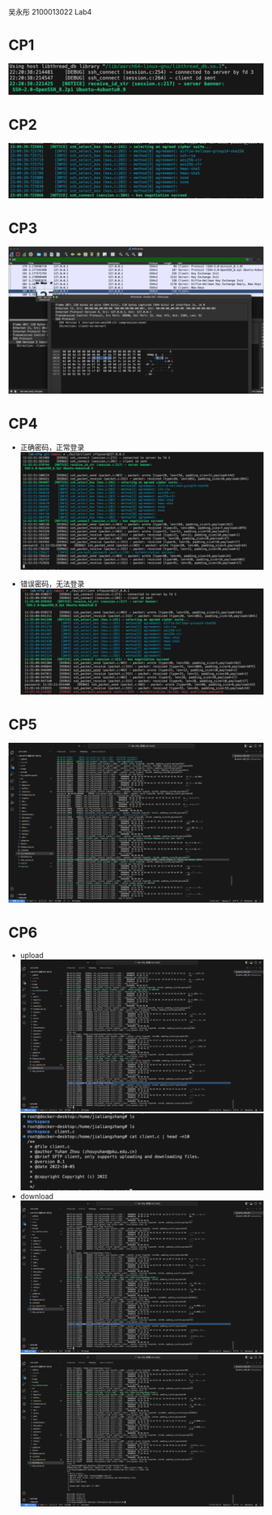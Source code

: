 吴永彤 2100013022 Lab4

# CP1

![image-20231024222055275](my_readme.assets/image-20231024222055275.png)



# CP2

![image-20231024231003802](my_readme.assets/image-20231024231003802.png)



# CP3

![image-20231029211333692](my_readme.assets/image-20231029211333692.png)



# CP4

- 正确密码，正常登录
![image-20231118115458212](my_readme.assets/image-20231118115458212.png)

- 错误密码，无法登录
![image-20231118115543727](my_readme.assets/image-20231118115543727.png)


# CP5
![cp5](my_readme.assets/cp5.png)

# CP6

- upload
![upload1](my_readme.assets/upload1.png)
![upload2](my_readme.assets/upload2.png)
- download
![download1](my_readme.assets/download1.png)
![download2](my_readme.assets/download2.png)

